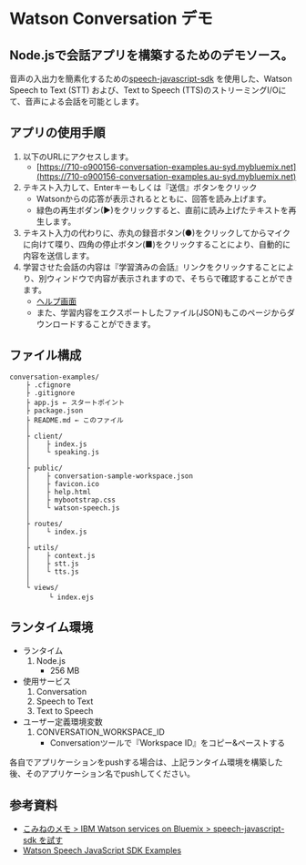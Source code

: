﻿# Watson Conversation デモ

## Node.jsで会話アプリを構築するためのデモソース。

音声の入出力を簡素化するための[speech-javascript-sdk](https://github.com/watson-developer-cloud/speech-javascript-sdk/releases) を使用した、Watson Speech to Text (STT) および、Text to Speech (TTS)のストリーミングI/Oにて、音声による会話を可能とします。  

## アプリの使用手順

1. 以下のURLにアクセスします。
    - [https://710-o900156-conversation-examples.au-syd.mybluemix.net](https://710-o900156-conversation-examples.au-syd.mybluemix.net)
1. テキスト入力して、Enterキーもしくは『送信』ボタンをクリック
    - Watsonからの応答が表示されるとともに、回答を読み上げます。
    - 緑色の再生ボダン(▶)をクリックすると、直前に読み上げたテキストを再生します。
1. テキスト入力の代わりに、赤丸の録音ボタン(●)をクリックしてからマイクに向けて喋り、四角の停止ボタン(■)をクリックすることにより、自動的に内容を送信します。
1. 学習させた会話の内容は『学習済みの会話』リンクをクリックすることにより、別ウィンドウで内容が表示されますので、そちらで確認することができます。
    - [ヘルプ画面](https://710-o900156-conversation-examples.au-syd.mybluemix.net/help.html)
    - また、学習内容をエクスポートしたファイル(JSON)もこのページからダウンロードすることができます。


## ファイル構成

	conversation-examples/
	    ├ .cfignore
	    ├ .gitignore
	    ├ app.js ← スタートポイント
	    ├ package.json
	    ├ README.md ← このファイル
	    │
	    ├ client/
	    │    ├ index.js
	    │    └ speaking.js
	    │
	    ├ public/
	    │    ├ conversation-sample-workspace.json
	    │    ├ favicon.ico
	    │    ├ help.html
	    │    ├ mybootstrap.css
	    │    └ watson-speech.js
	    │
	    ├ routes/
	    │    └ index.js
	    │
	    ├ utils/
	    │    ├ context.js
	    │    ├ stt.js
	    │    └ tts.js
	    │
	    └ views/
	    　    └ index.ejs

## ランタイム環境

- ランタイム
    1. Node.js
        - 256 MB
- 使用サービス
    1. Conversation
    1. Speech to Text
    1. Text to Speech
- ユーザー定義環境変数
    1. CONVERSATION_WORKSPACE_ID
        - Conversationツールで『Workspace ID』をコピー&ペーストする

各自でアプリケーションをpushする場合は、上記ランタイム環境を構築した後、そのアプリケーション名でpushしてください。


## 参考資料  
* [こみねのメモ >‎ IBM Watson services on Bluemix >‎ speech-javascript-sdk を試す](https://www.ibm.com/developerworks/community/wikis/home?lang=ja#!/wiki/%E3%81%93%E3%81%BF%E3%81%AD%E3%81%AE%E6%8A%80%E8%A1%93%E3%83%A1%E3%83%A2/page/speech-avascript-sdk%20%E3%82%92%E8%A9%A6%E3%81%99)
* [Watson Speech JavaScript SDK Examples](https://github.com/watson-developer-cloud/speech-javascript-sdk/tree/master/examples)